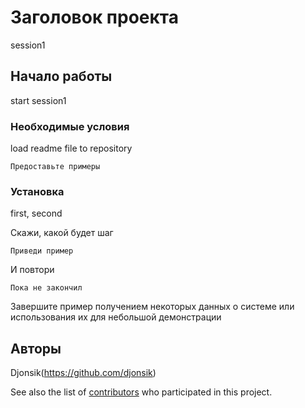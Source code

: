 # Заголовок проекта

session1

## Начало работы

start session1

### Необходимые условия

load readme file to repository

```
Предоставьте примеры
```

### Установка

first, second

Скажи, какой будет шаг

```
Приведи пример
```

И повтори

```
Пока не закончил
```

Завершите пример получением некоторых данных о системе или использования их для небольшой демонстрации

## Авторы

Djonsik(https://github.com/djonsik)

See also the list of [contributors](https://github.com/your/project/contributors) who participated in this project.

